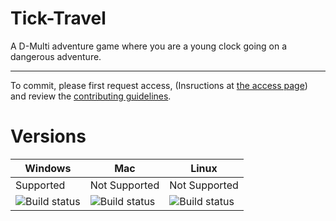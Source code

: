# Tick-Travel
A D-Multi adventure game where you are a young clock going on a dangerous adventure.
***
To commit, please first request access, (Insructions at <a href="https://github.com/dguis/Tick-Travel/blob/master/Access.md">the access page</a>) and review the <a href="https://github.com/dguis/Tick-Travel/blob/master/CONTRIBUTING.md">contributing guidelines</a>.
# Versions
| Windows | Mac | Linux |
|---------|-----|-------|
| Supported | Not Supported | Not Supported |
| ![Build status](https://ci.appveyor.com/api/projects/status/32r7s2skrgm9ubva?svg=true&passingText=Supported) | ![Build status](https://ci.appveyor.com/api/projects/status/32r7s2skrgm9ubva?svg=true&passingText=Not%20Supported) | ![Build status](https://ci.appveyor.com/api/projects/status/32r7s2skrgm9ubva?svg=true&passingText=Not%20Supported) |
